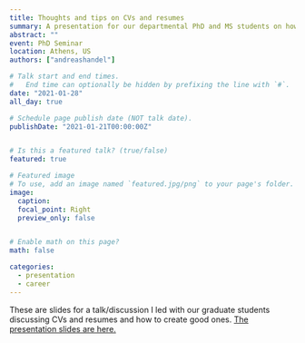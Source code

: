 ```yaml
---
title: Thoughts and tips on CVs and resumes
summary: A presentation for our departmental PhD and MS students on how to create CVs and resumes
abstract: ""
event: PhD Seminar
location: Athens, US
authors: ["andreashandel"]

# Talk start and end times.
#   End time can optionally be hidden by prefixing the line with `#`.
date: "2021-01-28"
all_day: true

# Schedule page publish date (NOT talk date).
publishDate: "2021-01-21T00:00:00Z"


# Is this a featured talk? (true/false)
featured: true

# Featured image
# To use, add an image named `featured.jpg/png` to your page's folder. 
image:
  caption: 
  focal_point: Right
  preview_only: false


# Enable math on this page?
math: false

categories:
  - presentation
  - career
---
```


These are slides for a talk/discussion I led with our graduate students discussing CVs and resumes and how to create good ones. 
<a href="/presentations/2021_01_CV_Resume.html" target="_blank">The presentation slides are here.</a>
